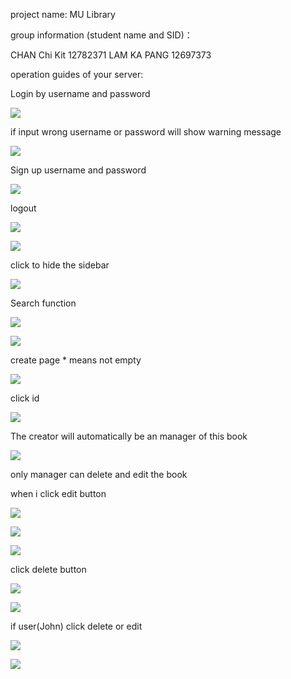 project name: MU Library

group information (student name and SID)：

CHAN Chi Kit 12782371 LAM KA PANG 12697373

operation guides of your server:

Login by username and password

![](media/7b9993f69495caabd32600d824622cc1.png)

if input wrong username or password will show warning message

![](media/b3d538634e953d39e63baf1658abb427.png)

Sign up username and password

![](media/a0139dfedb46abe32ac4d9fbe5ad41e2.png)

logout

![](media/9540d8f3aa76fc38ed7d6f74d0d72d3a.png)

![](media/96de2d0b8dd9f15b3d90e5b82a5e6813.png)

click to hide the sidebar

![](media/437a695f27f9de97a21245ef5eba06c9.png)

Search function

![](media/b2ee6efbf750822fc2530e6722c70b87.png)

![](media/1475d88f1f2863a791a90553e9968dff.png)

create page \* means not empty

![](media/386ceaa4ff0210a71560153154f34b52.png)

click id

![](media/6360bfc058ce1a09aa33345608b97d6f.png)

The creator will automatically be an manager of this book

![](media/7cda92a68d142e5a24b89534de7b73d3.png)

only manager can delete and edit the book

when i click edit button

![](media/03ae0f16ff886c21d98c3304ec08d95e.png)

![](media/8c7b48f65f3749cee7793a65074ed6be.png)

![](media/dc6ba746e14706db85558dcab7194a1d.png)

click delete button

![](media/5594a2d91cd88000788efe98515e77e0.png)

![](media/d3838148970d8287d3e5d3d7ed106115.png)

if user(John) click delete or edit

![](media/7559d13f0b5315d5bbc52b6b9ca7bed5.png)

![](media/bdc52dc7a61673096c1c1b3581be75ec.png)
